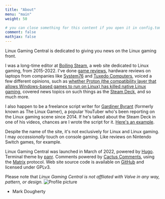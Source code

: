 ```yaml
---
title: "About"
menu: "main"
weight: 50

# you can close something for this content if you open it in config.toml.
comment: false
mathjax: false
---
```


Linux Gaming Central is dedicated to giving you news on the Linux gaming
front.

I was a long-time editor at [Boiling Steam](https://boilingsteam.com/), a web site dedicated to Linux gaming, from 2015-2022. I've done [game reviews](https://boilingsteam.com/horizon-zero-dawn-review-with-proton-on-linux/),
hardware reviews on laptops from companies like [System76](https://boilingsteam.com/galago-pro-the-lightweight-powerhouse-from-system76/) and [Tuxedo Computers](https://boilingsteam.com/tuxedo-stellaris-the-meanest-laptop-money-can-buy/),
voiced a few different opinions, such as [whether Proton (the compatibility layer that allows Windows-based games to run on Linux) has killed native Linux gaming](https://boilingsteam.com/proton-the-native-port-killer/), covered news topics on such things as the [Steam Deck](https://boilingsteam.com/steam-deck-benchmarks-battery-life-and-more/), and so much more.

I also happen to be a freelance script writer for [Gardiner Byrant](https://www.youtube.com/c/GardinerBryant) (formerly known as The Linux Gamer), a popular YouTuber who's been reporting on the Linux gaming scene since 2014. If he's talked about the Steam Deck in one of his videos, chances are I wrote the script for it. [Here's an example](https://youtu.be/Y1Y8dXcQuvI).

Despite the name of the site, it's not exclusively for Linux and Linux gaming. I may *occassionally* touch on console gaming. Like reviews on Nintendo Switch games, for example.

Linux Gaming Central was launched in March of 2022, powered by [Hugo](https://gohugo.io/). Terminal theme by [panr](https://github.com/panr/hugo-theme-terminal). Comments powered by [Cactus Comments](https://cactus.chat/), using the
[Matrix](https://matrix.org/) protocol. Web site source code is available on [GitHub](https://github.com/linuxgamingcentral/website) and licensed under GPLv3.

Please note that *Linux Gaming Central is not affliated with Valve in any way, pattern, or design.*
![Profile picture](/images/pfp.png)
- Mark Dougherty
